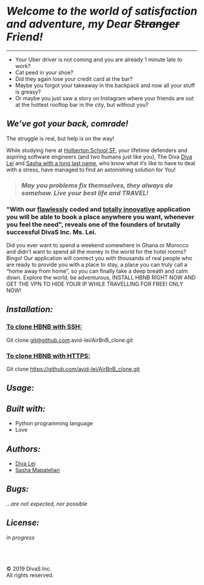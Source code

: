 # *Welcome to the world of satisfaction and adventure, my Dear ~~Stranger~~ Friend!*

***
  * Your Uber driver is not coming and you are already 1 minute late to work?
  * Cat peed in your shoe?
  * Did they again lose your credit card at the bar?
  * Maybe you forgot your takeaway in the backpack and now all your stuff is greasy?
  * Or maybe you just saw a story on Instagram where your friends are out at the hottest rooftop bar in the city, but without you?

## *We’ve got your back, comrade!*

The struggle is real, but help is on the way!

While studying here at [Holberton School SF](), your lifetime defenders and aspiring software engineers (and two humans just like you), The Diva [Diva Lei](https://twitter.com/DivaLei1) and [Sasha with a long last name](https://twitter.com/mapatelian), who know what it’s like to have to deal with a stress, have managed to find an astonishing solution for You!

> ### *May you problems fix themselves, they always do somehow. Live your best life and TRAVEL!*

### "With our <ins>flawlessly</ins> coded and <ins>totally innovative</ins> application you will be able to book a place anywhere you want, whenever you feel the need", reveals one of the founders of brutally successful DivaS Inc. Ms. Lei.

Did you ever want to spend a weekend somewhere in Ghana or Morocco and didn’t want to spend all the money in the world for the hotel rooms? Bingo! Our application will connect you with thousands of real people who are ready to provide you with a place to stay, a place you can truly call a “home away from home”, so you can finally take a deep breath and calm down. Explore the world, be adventurous, INSTALL HBNB RIGHT NOW AND GET THE VPN TO HIDE YOUR IP WHILE TRAVELLING FOR FREE! ONLY NOW!

## *Installation:*

### <ins>To clone HBNB with SSH:

Git clone git@github.com:avid-lei/AirBnB_clone.git

### <ins>To clone HBNB with HTTPS:

Git clone https://github.com/avid-lei/AirBnB_clone.git

## *Usage:*



## *Built with:*

  * Python programming language
  * Love

## *Authors:*
  * [Diva Lei](https://twitter.com/mapatelian)
  * [Sasha Mapatelian](https://twitter.com/mapatelian)

## *Bugs:*

  *...are not expected, nor possible*

## *License:*

  *in progress*


\
\
\
© 2019 DivaS Inc.\
All rights reserved.